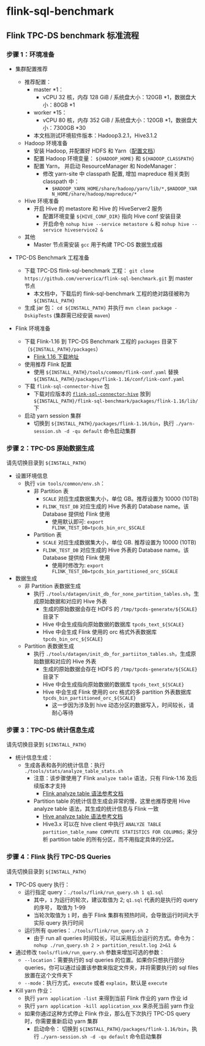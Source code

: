 # flink-sql-benchmark

## Flink TPC-DS benchmark 标准流程

### 步骤 1：环境准备

- 集群配置推荐
  - 推荐配置：
    - master *1：
      - vCPU 32 核，内存 128 GiB / 系统盘大小：120GB *1，数据盘大小：80GB *1
    - worker *15：
      - vCPU 80 核，内存 352 GiB / 系统盘大小：120GB *1，数据盘大小：7300GB *30
    - 本文档测试环境软件版本：Hadoop3.2.1，Hive3.1.2
  - Hadoop 环境准备
    - 安装 Hadoop, 并配置好 HDFS 和 Yarn（[配置文档](https://hadoop.apache.org/docs/r3.1.2/hadoop-project-dist/hadoop-common/ClusterSetup.html)）
    - 配置 Hadoop 环境变量： `${HADOOP_HOME}` 和 `${HADOOP_CLASSPATH}`
    - 配置 Yarn， 并启动 ResourceManager 和 NodeManager：
      - 修改 yarn-site 中 classpath 配置, 增加 mapreduce 相关类到 classpath 中：
        - `$HADOOP_YARN_HOME/share/hadoop/yarn/lib/*,$HADOOP_YARN_HOME/share/hadoop/mapreduce/*`
  - Hive 环境准备
    - 开启 Hive 的 metastore 和 Hive 的 HiveServer2 服务
      - 配置环境变量 `${HIVE_CONF_DIR}` 指向 Hive conf 安装目录
      - 开启命令 `nohup hive --service metastore &` 和 `nohup hive --service hiveservice2 &`
  - 其他
    - Master 节点需安装 `gcc` 用于构建 TPC-DS 数据生成器
      
- TPC-DS Benchmark 工程准备
  - 下载 TPC-DS flink-sql-benchmark 工程： `git clone https://github.com/ververica/flink-sql-benchmark.git` 到 master 节点
    - 本文档中，下载后的 flink-sql-benchmark 工程的绝对路径被称为 `${INSTALL_PATH}`
  - 生成 jar 包： `cd ${INSTALL_PATH}` 并执行 `mvn clean package -DskipTests` (集群需已经安装 `maven`)

- Flink 环境准备
  - 下载 Flink-1.16 到 TPC-DS Benchmark 工程的 `packages` 目录下（`${INSTALL_PATH}/packages`）
    - [Flink 1.16 下载地址](https://flink.apache.org/downloads.html`)
  - 使用推荐 Flink 配置
    - 使用 `${INSTALL_PATH}/tools/common/flink-conf.yaml` 替换 `${INSTALL_PATH}/packages/flink-1.16/conf/link-conf.yaml`
  - 下载 `flink-sql-connector-hive` 包
    - 下载对应版本的 [`flink-sql-connector-hive`](https://repo1.maven.org/maven2/org/apache/flink/flink-sql-connector-hive-3.1.2_2.12/1.16.0/flink-sql-connector-hive-3.1.2_2.12-1.16.0.jar) 放到 `${INSTALL_PATH}/flink-sql-benchmark/packages/flink-1.16/lib/` 下
  - 启动 yarn session 集群
    - 切换到 `${INSTALL_PATH}/packages/flink-1.16/bin`，执行 `./yarn-session.sh -d -qu default` 命令启动集群

### 步骤 2：TPC-DS 原始数据生成

请先切换目录到 `${INSTALL_PATH}`

- 设置环境信息
  - 执行 `vim tools/common/env.sh`：
    - 非 Partition 表
      - `SCALE` 对应生成数据集大小，单位 GB。推荐设置为 10000 (10TB)
      - `FLINK_TEST_DB` 对应生成的 Hive 外表的 Database name。该 Database 提供给 Flink 使用
        - 使用默认即可: `export FLINK_TEST_DB=tpcds_bin_orc_$SCALE`
    - Partition 表
      - `SCALE` 对应生成数据集大小，单位 GB. 推荐设置为 10000 (10TB)
      - `FLINK_TEST_DB` 对应生成的 Hive 外表的 Database name。该 Database 提供给 Flink 使用
        - 使用时修改为: `export FLINK_TEST_DB=tpcds_bin_partitioned_orc_$SCALE`
- 数据生成
  - 非 Partition 表数据生成
    - 执行 `./tools/datagen/init_db_for_none_partition_tables.sh`，生成原始数据和对应的 Hive 外表
      - 生成的原始数据会存在 HDFS 的 `/tmp/tpcds-generate/${SCALE}` 目录下
      - Hive 中会生成指向原始数据的数据库 `tpcds_text_${SCALE}`
      - Hive 中会生成 Flink 使用的 orc 格式外表数据库 `tpcds_bin_orc_${SCALE}`
  - Partition 表数据生成
    - 执行 `./tools/datagen/init_db_for_partiiton_tables.sh`，生成原始数据和对应的 Hive 外表
      - 生成的原始数据会存在 HDFS 的 `/tmp/tpcds-generate/${SCALE}` 目录下
      - Hive 中会生成指向原始数据的数据库 `tpcds_text_${SCALE}`
      - Hive 中会生成 Flink 使用的 orc 格式的多 partition 外表数据库 `tpcds_bin_partitioned_orc_${SCALE}`
        - 这一步因为涉及到 hive 动态分区的数据写入，时间较长，请耐心等待

### 步骤 3：TPC-DS 统计信息生成

请先切换目录到 `${INSTALL_PATH}`

- 统计信息生成：
  - 生成各表和各列的统计信息：执行 `./tools/stats/analyze_table_stats.sh`
    - 注意：该步骤使用了 Flink `analyze table` 语法，只有 Flink-1.16 及后续版本才支持
      - [Flink analyze table 语法参考文档](https://nightlies.apache.org/flink/flink-docs-master/docs/dev/table/sql/analyze/)
    - Partition table 的统计信息生成会非常的慢，这里也推荐使用 Hive analyze table 语法，其生成的统计信息与 Flink 一致
      - [Hive analyze table 语法参考文档](https://cwiki.apache.org/confluence/display/hive/statsdev)
      - Hive3.x 可以在 hive client 中执行 `ANALYZE TABLE partition_table_name COMPUTE STATISTICS FOR COLUMNS;` 来分析 partition table 的所有分区，而不用指定具体的分区。

### 步骤 4：Flink 执行 TPC-DS Queries

请先切换目录到 `${INSTALL_PATH}`

- TPC-DS query 执行：
  - 运行指定 query：`./tools/flink/run_query.sh 1 q1.sql`
    - 其中，`1` 为运行的轮次，建议取值为 2; `q1.sql` 代表的是执行的 query 的序号， 取值为 1-99
    - 当轮次取值为 `1` 时，由于 Flink 集群有预热时间，会导致运行时间大于实际 query 执行时间
  - 运行所有 queries：`./tools/flink/run_query.sh 2`
    - 由于 run all queries 时间较长，可以采用后台运行的方式。命令为： `nohup ./run_query.sh 2 > partition_result.log 2>&1 &`
- 通过修改 `tools/flink/run_query.sh` 参数来增加可选的参数：
  - `--location`：需要执行的 sql queries 的位置。如果你只想执行部分 queries，你可以通过设置该参数来指定文件夹，并将需要执行的 sql files 放置在这个文件夹下
  - `--mode`：执行方式，`execute` 或者 `explain`，默认是 `execute`
- Kill yarn 作业：
  - 执行 `yarn application -list` 来得到当前 Flink 作业的 yarn 作业 id
  - 执行 `yarn application -kill application_xxx` 来杀死当前 yarn 作业
  - 如果你通过这种方式停止 Flink 作业，那么在下次执行 TPC-DS query 时，你需要重新启动 yarn 集群
    - 启动命令： 切换到 `${INSTALL_PATH}/packages/flink-1.16/bin`，执行 `./yarn-session.sh -d -qu default` 命令启动集群